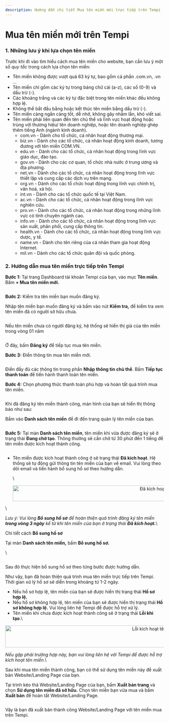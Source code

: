 ```yaml
---
description: Hướng dẫn chi tiết Mua tên miền mới trực tiếp trên Tempi
---
```


# Mua tên miền mới trên Tempi

### 1. Những lưu ý khi lựa chọn tên miền[​](https://tempi.vn/huong-dan/ten-mien/ten-mien/mua-ten-mien-truc-tiep-tren-tempi/#1-nh%E1%BB%AFng-l%C6%B0u-%C3%BD-khi-l%E1%BB%B1a-ch%E1%BB%8Dn-t%C3%AAn-mi%E1%BB%81n) <a href="#id-1-nhung-luu-y-khi-lua-chon-ten-mien" id="id-1-nhung-luu-y-khi-lua-chon-ten-mien"></a>

Trước khi đi vào tìm hiểu cách mua tên miền cho website, bạn cần lưu ý một số _quy tắc_ trong cách lựa chọn tên miền:

* Tên miền không được vượt quá 63 ký tự, bao gồm cả phần .com.vn, .vn …
* Tên miền chỉ gồm các ký tự trong bảng chữ cái (a-z), các số (0-9) và dấu trừ (-).
* Các khoảng trắng và các ký tự đặc biệt trong tên miền khác đều không hợp lệ.
* Không thể bắt đầu bằng hoặc kết thúc tên miền bằng dấu trừ (-).
* Tên miền càng ngắn càng tốt, dễ nhớ, không gây nhầm lẫn, khó viết sai.
* Tên miền phải liên quan đến tên chủ thể và lĩnh vực hoạt động hoặc trùng với thương hiệu/ tên doanh nghiệp, hoặc tên doanh nghiệp ghép thêm tiếng Anh (ngành kinh doanh).
  * com.vn - Dành cho tổ chức, cá nhân hoạt động thương mại.
  * biz.vn - Dành cho các tổ chức, cá nhân hoạt động kinh doanh, tương đương với tên miền COM.VN.
  * edu.vn - Dành cho các tổ chức, cá nhân hoạt động trong lĩnh vực giáo dục, đào tạo.
  * gov.vn - Dành cho các cơ quan, tổ chức nhà nước ở trung ương và địa phương.
  * net.vn - Dành cho các tổ chức, cá nhân hoạt động trong lĩnh vực thiết lập và cung cấp các dịch vụ trên mạng.
  * org.vn - Dành cho các tổ chức hoạt động trong lĩnh vực chính trị, văn hoá, xã hội.
  * int.vn - Dành cho các tổ chức quốc tế tại Việt Nam.
  * ac.vn - Dành cho các tổ chức, cá nhân hoạt động trong lĩnh vực nghiên cứu.
  * pro.vn - Dành cho các tổ chức, cá nhân hoạt động trong những lĩnh vực có tính chuyên ngành cao.
  * info.vn - Dành cho các tổ chức, cá nhân hoạt động trong lĩnh vực sản xuất, phân phối, cung cấp thông tin.
  * health.vn - Dành cho các tổ chức, cá nhân hoạt động trong lĩnh vực dược, y tế.
  * name.vn - Dành cho tên riêng của cá nhân tham gia hoạt động Internet.
  * mil.vn - Dành cho các tổ chức quân đội và quốc phòng.

### 2. Hướng dẫn mua tên miền trực tiếp trên Tempi[​](https://tempi.vn/huong-dan/ten-mien/ten-mien/mua-ten-mien-truc-tiep-tren-tempi/#2-h%C6%B0%E1%BB%9Bng-d%E1%BA%ABn-mua-t%C3%AAn-mi%E1%BB%81n-tr%E1%BB%B1c-ti%E1%BA%BFp-tr%C3%AAn-tempi) <a href="#id-2-huong-dan-mua-ten-mien-truc-tiep-tren-tempi" id="id-2-huong-dan-mua-ten-mien-truc-tiep-tren-tempi"></a>

**Bước 1:** Tại trang Dashboard tài khoản Tempi của bạn, vào mục **Tên miền**. Bấm **+ Mua tên miền mới.**

<figure><img src="../.gitbook/assets/image (5).png" alt=""><figcaption></figcaption></figure>

**Bước 2:** Kiểm tra tên miền bạn muốn đăng ký.

Nhập tên miền bạn muốn đăng ký và bấm vào nút **Kiểm tra,** để kiểm tra xem tên miền đã có người sở hữu chưa.

<figure><img src="../.gitbook/assets/image (2) (1).png" alt=""><figcaption></figcaption></figure>

Nếu tên miền chưa có người đăng ký, hệ thống sẽ hiển thị giá của tên miền trong vòng 01 năm

<figure><img src="../.gitbook/assets/image (3) (1).png" alt=""><figcaption></figcaption></figure>

Ở đây, bấm **Đăng ký** để tiếp tục mua tên miền.

**Bước 3:** Điền thông tin mua tên miền mới.

<figure><img src="../.gitbook/assets/unnamed (17).webp" alt=""><figcaption></figcaption></figure>

Điền đầy đủ các thông tin trong phần **Nhập thông tin chủ thể**. Bấm **Tiếp tục thanh toán** để tiến hành thanh toán tên miền.

**Bước 4:** Chọn phương thức thanh toán phù hợp và hoàn tất quá trình mua tên miền.

<figure><img src="../.gitbook/assets/unnamed (18).webp" alt=""><figcaption></figcaption></figure>

Khi đã đăng ký tên miền thành công, màn hình của bạn sẽ hiển thị thông báo như sau:

Bấm vào **Danh sách tên miền** để đi đến trang quản lý tên miền của bạn.

<figure><img src="../.gitbook/assets/unnamed (19).webp" alt=""><figcaption></figcaption></figure>

**Bước 5:** Tại màn **Danh sách tên miền**, tên miền khi vừa được đăng ký sẽ ở trạng thái **Đang chờ tạo**. Thông thường sẽ cần chờ từ 30 phút đến 1 tiếng để tên miền được kích hoạt thành công.

<figure><img src="../.gitbook/assets/unnamed (22).webp" alt=""><figcaption></figcaption></figure>

*   Tên miền được kích hoạt thành công ở sẽ trạng thái **Đã kích hoạt**. Hệ thống sẽ tự động gửi thông tin tên miền của bạn về email. Vui lòng theo dõi email và tiến hành bổ sung hồ sơ theo hướng dẫn.

    \


    <div align="center"><img src="https://lh3.googleusercontent.com/XXw8cpLLYVM-7cnlK_iKRXrNne2Mfi2M-01Hd-462tH8jw3ePykaHugekHslBEaqrs46Bvqg-3VEJKZ8ZOafEEkC7ol1-ek=rw-w1799" alt="Đã kích hoạt tên miền" height="50" width="936"></div>

\


_Lưu ý: Vui lòng **Bổ sung hồ sơ** để hoàn thiện quá trình đăng ký tên miền **trong vòng 3 ngày** kể từ khi tên miền của bạn ở trạng thái **Đã kích hoạt.**_\


Chi tiết cách **Bổ sung hồ sơ**

Tại màn **Danh sách tên miền,** bấm **Bổ sung hồ sơ.**

\


<figure><img src="../.gitbook/assets/unnamed (23).webp" alt=""><figcaption></figcaption></figure>

Sau đó thực hiện bổ sung hồ sơ theo từng bước được hướng dẫn.

Như vậy, bạn đã hoàn thiện quá trình mua tên miền trực tiếp trên Tempi. Thời gian xử lý hồ sơ sẽ diễn trong khoảng từ 1-2 ngày.

* Nếu hồ sơ hợp lệ, tên miền của bạn sẽ được hiển thị trạng thái **Hồ sơ hợp lệ.**
* Nếu hồ sơ không hợp lệ, tên miền của bạn sẽ được hiển thị trạng thái **Hồ sơ không hợp lệ.** Vui lòng liên hệ Tempi để được hỗ trợ xử lý.
* Tên miền khi chưa được kích hoạt thành công sẽ ở trạng thái **Lỗi khi tạo**.\


<div align="center"><img src="https://lh3.googleusercontent.com/iyCsLe8P-h9A5pekSE5Ngrwzs0cWlq1mIyDZHTDEwg7UM_iCZhYeqDelvNv6UCbYMZJbD-vTppoDd8-DiUwPHQKTRW4aXPem=rw-w1804" alt="Lỗi kích hoạt tên miền" height="70" width="936"></div>

_Nếu gặp phải trường hợp này, bạn vui lòng liên hệ với Tempi để được hỗ trợ kích hoạt tên miền._\


Sau khi mua tên miền thành công, bạn có thể sử dụng tên miền này để xuất bản Website/Landing Page của bạn.

Tại trình kéo thả Website/Landing Page của bạn, bấm **Xuất bản trang** và chọn **Sử dụng tên miền đã sở hữu.** Chọn tên miền bạn vừa mua và bấm **Xuất bản** để hoàn tất Website/Landing Page.

<figure><img src="../.gitbook/assets/unnamed (24).webp" alt=""><figcaption></figcaption></figure>

Vậy là bạn đã xuất bản thành công Website/Landing Page với tên miền mua trên Tempi.[​](https://tempi.vn/huong-dan/ten-mien/ten-mien/mua-ten-mien-truc-tiep-tren-tempi/#c%C3%A1ch-2-ti%E1%BA%BFn-h%C3%A0nh-mua-t%C3%AAn-mi%E1%BB%81n-khi-xu%E1%BA%A5t-b%E1%BA%A3n-trang)

